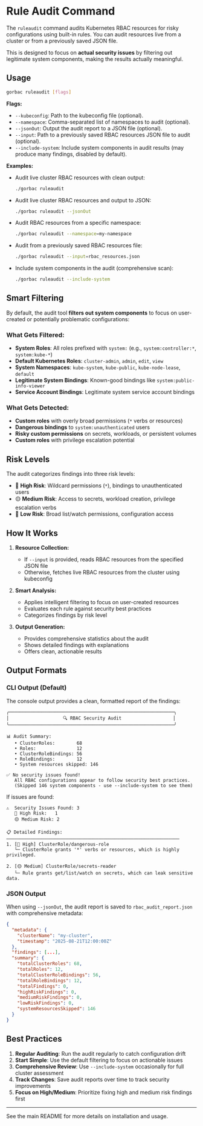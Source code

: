 # Rule Audit Command

The `ruleaudit` command audits Kubernetes RBAC resources for risky configurations using built-in rules. You can audit resources live from a cluster or from a previously saved JSON file.

This is designed to focus on **actual security issues** by filtering out legitimate system components, making the results actually meaningful.

## Usage

```sh
gorbac ruleaudit [flags]
```

**Flags:**

- `--kubeconfig`: Path to the kubeconfig file (optional).
- `--namespace`: Comma-separated list of namespaces to audit (optional).
- `--jsonOut`: Output the audit report to a JSON file (optional).
- `--input`: Path to a previously saved RBAC resources JSON file to audit (optional).
- `--include-system`: Include system components in audit results (may produce many findings, disabled by default).

**Examples:**

- Audit live cluster RBAC resources with clean output:

  ```sh
  ./gorbac ruleaudit
  ```

- Audit live cluster RBAC resources and output to JSON:

  ```sh
  ./gorbac ruleaudit --jsonOut
  ```

- Audit RBAC resources from a specific namespace:

  ```sh
  ./gorbac ruleaudit --namespace=my-namespace
  ```

- Audit from a previously saved RBAC resources file:

  ```sh
  ./gorbac ruleaudit --input=rbac_resources.json
  ```

- Include system components in the audit (comprehensive scan):

  ```sh
  ./gorbac ruleaudit --include-system
  ```

## Smart Filtering

By default, the audit tool **filters out system components** to focus on user-created or potentially problematic configurations:

### What Gets Filtered:

- **System Roles**: All roles prefixed with `system:` (e.g., `system:controller:*`, `system:kube-*`)
- **Default Kubernetes Roles**: `cluster-admin`, `admin`, `edit`, `view`
- **System Namespaces**: `kube-system`, `kube-public`, `kube-node-lease`, `default`
- **Legitimate System Bindings**: Known-good bindings like `system:public-info-viewer`
- **Service Account Bindings**: Legitimate system service account bindings

### What Gets Detected:

- **Custom roles** with overly broad permissions (`*` verbs or resources)
- **Dangerous bindings** to `system:unauthenticated` users
- **Risky custom permissions** on secrets, workloads, or persistent volumes
- **Custom roles** with privilege escalation potential

## Risk Levels

The audit categorizes findings into three risk levels:

- 🔴 **High Risk**: Wildcard permissions (`*`), bindings to unauthenticated users
- 🟡 **Medium Risk**: Access to secrets, workload creation, privilege escalation verbs
- 🔵 **Low Risk**: Broad list/watch permissions, configuration access

## How It Works

1. **Resource Collection:**

   - If `--input` is provided, reads RBAC resources from the specified JSON file
   - Otherwise, fetches live RBAC resources from the cluster using kubeconfig

2. **Smart Analysis:**

   - Applies intelligent filtering to focus on user-created resources
   - Evaluates each rule against security best practices
   - Categorizes findings by risk level

3. **Output Generation:**
   - Provides comprehensive statistics about the audit
   - Shows detailed findings with explanations
   - Offers clean, actionable results

## Output Formats

### CLI Output (Default)

The console output provides a clean, formatted report of the findings:

```
╭─────────────────────────────────────────────────────────────╮
│                    🔍 RBAC Security Audit                   │
╰─────────────────────────────────────────────────────────────╯

📊 Audit Summary:
   • ClusterRoles:        68
   • Roles:               12
   • ClusterRoleBindings: 56
   • RoleBindings:        12
   • System resources skipped: 146

✅ No security issues found!
   All RBAC configurations appear to follow security best practices.
   (Skipped 146 system components - use --include-system to see them)
```

If issues are found:

```
⚠️  Security Issues Found: 3
   🔴 High Risk:   1
   🟡 Medium Risk: 2

📋 Detailed Findings:
────────────────────────────────────────────────────────────────
1. [🔴 High] ClusterRole/dangerous-role
   └─ ClusterRole grants '*' verbs or resources, which is highly privileged.

2. [🟡 Medium] ClusterRole/secrets-reader
   └─ Rule grants get/list/watch on secrets, which can leak sensitive data.
```

### JSON Output

When using `--jsonOut`, the audit report is saved to `rbac_audit_report.json` with comprehensive metadata:

```json
{
  "metadata": {
    "clusterName": "my-cluster",
    "timestamp": "2025-08-21T12:00:00Z"
  },
  "findings": [...],
  "summary": {
    "totalClusterRoles": 68,
    "totalRoles": 12,
    "totalClusterRoleBindings": 56,
    "totalRoleBindings": 12,
    "totalFindings": 0,
    "highRiskFindings": 0,
    "mediumRiskFindings": 0,
    "lowRiskFindings": 0,
    "systemResourcesSkipped": 146
  }
}
```

## Best Practices

1. **Regular Auditing**: Run the audit regularly to catch configuration drift
2. **Start Simple**: Use the default filtering to focus on actionable issues
3. **Comprehensive Review**: Use `--include-system` occasionally for full cluster assessment
4. **Track Changes**: Save audit reports over time to track security improvements
5. **Focus on High/Medium**: Prioritize fixing high and medium risk findings first

---

See the main README for more details on installation and usage.
